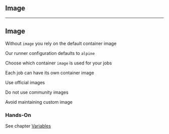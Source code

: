 <!-- .slide: id="gitlab_image" class="vertical-center" -->

<i class="fa-duotone fa-layer-group fa-8x fa-duotone-colors" style="float: right; color: grey;"></i>

## Image

---

## Image

Without `image` you rely on the default container image

Our runner configuration defaults to `alpine` [<i class="fa-brands fa-docker"></i>](https://hub.docker.com/_/alpine) [<i class="fa-duotone fa-globe fa-duotone-colors"></i>](https://alpinelinux.org/)

Choose which container `image` [](https://docs.gitlab.com/ee/ci/yaml/#image) is used for your jobs

Each job can have its own container image

Use official images [<i class="fa-brands fa-docker"></i>](https://hub.docker.com/search?q=&image_filter=official)

Do not use community images 

Avoid maintaining custom image

### Hands-On

See chapter [Variables](/hands-on/2023-11-30/040_image/exercise/)
